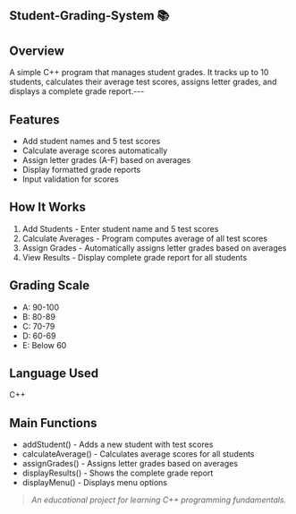 ## Student-Grading-System 📚

## Overview


A simple C++ program that manages student grades. It tracks up to 10 students, calculates their average test scores, assigns letter grades, and displays a complete grade report.---



## Features

- Add student names and 5 test scores
- Calculate average scores automatically
- Assign letter grades (A-F) based on averages
- Display formatted grade reports
- Input validation for scores



## How It Works

1. Add Students - Enter student name and 5 test scores
2. Calculate Averages - Program computes average of all test scores
3. Assign Grades - Automatically assigns letter grades based on averages
4. View Results - Display complete grade report for all students


## Grading Scale

- A: 90-100
- B: 80-89
- C: 70-79
- D: 60-69
- E: Below 60

## Language Used

C++ 

## Main Functions

- addStudent() - Adds a new student with test scores
- calculateAverage() - Calculates average scores for all students
- assignGrades() - Assigns letter grades based on averages
- displayResults() - Shows the complete grade report
- displayMenu() - Displays menu options


>_An educational project for learning C++ programming fundamentals._

